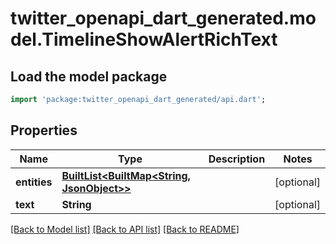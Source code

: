 # twitter_openapi_dart_generated.model.TimelineShowAlertRichText

## Load the model package
```dart
import 'package:twitter_openapi_dart_generated/api.dart';
```

## Properties
Name | Type | Description | Notes
------------ | ------------- | ------------- | -------------
**entities** | [**BuiltList&lt;BuiltMap&lt;String, JsonObject&gt;&gt;**](BuiltMap.md) |  | [optional] 
**text** | **String** |  | [optional] 

[[Back to Model list]](../README.md#documentation-for-models) [[Back to API list]](../README.md#documentation-for-api-endpoints) [[Back to README]](../README.md)


